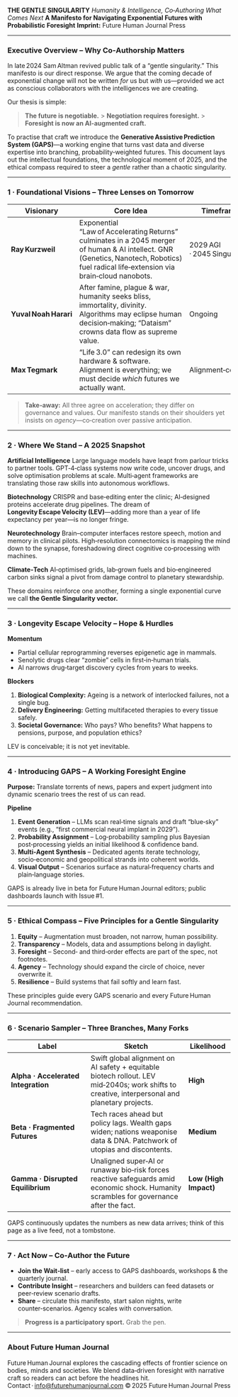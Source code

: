 **THE GENTLE SINGULARITY**
_Humanity & Intelligence, Co‑Authoring What Comes Next_
**A Manifesto for Navigating Exponential Futures with Probabilistic Foresight**
**Imprint:** Future Human Journal Press

---

### Executive Overview – Why Co‑Authorship Matters

In late 2024 Sam Altman revived public talk of a “gentle singularity.”
This manifesto is our direct response. We argue that the coming decade of exponential change will not be written _for_ us but _with_ us—provided we act as conscious collaborators with the intelligences we are creating.

Our thesis is simple:

> **The future is negotiable.** > **Negotiation requires foresight.** > **Foresight is now an AI‑augmented craft.**

To practise that craft we introduce the **Generative Assistive Prediction System (GAPS)**—a working engine that turns vast data and diverse expertise into branching, probability‑weighted futures.
This document lays out the intellectual foundations, the technological moment of 2025, and the ethical compass required to steer a _gentle_ rather than a chaotic singularity.

---

### 1 · Foundational Visions – Three Lenses on Tomorrow

| Visionary             | Core Idea                                                                                                                                                                               | Timeframe                   | Tone           |
| --------------------- | --------------------------------------------------------------------------------------------------------------------------------------------------------------------------------------- | --------------------------- | -------------- |
| **Ray Kurzweil**      | Exponential “Law of Accelerating Returns” culminates in a 2045 merger of human & AI intellect. GNR (Genetics, Nanotech, Robotics) fuel radical life‑extension via brain‑cloud nanobots. | 2029 AGI · 2045 Singularity | **Optimistic** |
| **Yuval Noah Harari** | After famine, plague & war, humanity seeks bliss, immortality, divinity. Algorithms may eclipse human decision‑making; “Dataism” crowns data flow as supreme value.                     | Ongoing                     | **Cautionary** |
| **Max Tegmark**       | “Life 3.0” can redesign its own hardware & software. Alignment is everything; we must decide _which_ futures we actually want.                                                          | Alignment‑centred           | **Balanced**   |

> **Take‑away:** All three agree on acceleration; they differ on governance and values. Our manifesto stands on their shoulders yet insists on _agency_—co‑creation over passive anticipation.

---

### 2 · Where We Stand – A 2025 Snapshot

**Artificial Intelligence**
Large language models have leapt from parlour tricks to partner tools. GPT‑4‑class systems now write code, uncover drugs, and solve optimisation problems at scale. Multi‑agent frameworks are translating those raw skills into autonomous workflows.

**Biotechnology**
CRISPR and base‑editing enter the clinic; AI‑designed proteins accelerate drug pipelines. The dream of **Longevity Escape Velocity (LEV)**—adding more than a year of life expectancy per year—is no longer fringe.

**Neurotechnology**
Brain–computer interfaces restore speech, motion and memory in clinical pilots. High‑resolution connectomics is mapping the mind down to the synapse, foreshadowing direct cognitive co‑processing with machines.

**Climate‑Tech**
AI‑optimised grids, lab‑grown fuels and bio‑engineered carbon sinks signal a pivot from damage control to planetary stewardship.

These domains reinforce one another, forming a single exponential curve we call **the Gentle Singularity vector.**

---

### 3 · Longevity Escape Velocity – Hope & Hurdles

**Momentum**

- Partial cellular reprogramming reverses epigenetic age in mammals.
- Senolytic drugs clear “zombie” cells in first‑in‑human trials.
- AI narrows drug‑target discovery cycles from years to weeks.

**Blockers**

1. **Biological Complexity:** Ageing is a network of interlocked failures, not a single bug.
2. **Delivery Engineering:** Getting multifaceted therapies to every tissue safely.
3. **Societal Governance:** Who pays? Who benefits? What happens to pensions, purpose, and population ethics?

LEV is conceivable; it is not yet inevitable.

---

### 4 · Introducing GAPS – A Working Foresight Engine

**Purpose:** Translate torrents of news, papers and expert judgment into dynamic scenario trees the rest of us can read.

**Pipeline**

1. **Event Generation** – LLMs scan real‑time signals and draft “blue‑sky” events (e.g., “first commercial neural implant in 2029”).
2. **Probability Assignment** – Log‑probability sampling plus Bayesian post‑processing yields an initial likelihood & confidence band.
3. **Multi‑Agent Synthesis** – Dedicated agents iterate technology, socio‑economic and geopolitical strands into coherent worlds.
4. **Visual Output** – Scenarios surface as natural‑frequency charts and plain‑language stories.

GAPS is already live in beta for Future Human Journal editors; public dashboards launch with Issue #1.

---

### 5 · Ethical Compass – Five Principles for a Gentle Singularity

1. **Equity** – Augmentation must broaden, not narrow, human possibility.
2. **Transparency** – Models, data and assumptions belong in daylight.
3. **Foresight** – Second‑ and third‑order effects are part of the spec, not footnotes.
4. **Agency** – Technology should expand the circle of choice, never overwrite it.
5. **Resilience** – Build systems that fail softly and learn fast.

These principles guide every GAPS scenario and every Future Human Journal recommendation.

---

### 6 · Scenario Sampler – Three Branches, Many Forks

| Label                               | Sketch                                                                                                                                         | Likelihood            |
| ----------------------------------- | ---------------------------------------------------------------------------------------------------------------------------------------------- | --------------------- |
| **Alpha · Accelerated Integration** | Swift global alignment on AI safety + equitable biotech rollout. LEV mid‑2040s; work shifts to creative, interpersonal and planetary projects. | **High**              |
| **Beta · Fragmented Futures**       | Tech races ahead but policy lags. Wealth gaps widen; nations weaponise data & DNA. Patchwork of utopias and discontents.                       | **Medium**            |
| **Gamma · Disrupted Equilibrium**   | Unaligned super‑AI or runaway bio‑risk forces reactive safeguards amid economic shock. Humanity scrambles for governance after the fact.       | **Low (High Impact)** |

GAPS continuously updates the numbers as new data arrives; think of this page as a live feed, not a tombstone.

---

### 7 · Act Now – Co‑Author the Future

- **Join the Wait‑list** – early access to GAPS dashboards, workshops & the quarterly journal.
- **Contribute Insight** – researchers and builders can feed datasets or peer‑review scenario drafts.
- **Share** – circulate this manifesto, start salon nights, write counter‑scenarios. Agency scales with conversation.

> **Progress is a participatory sport.**
> Grab the pen.

---

### About Future Human Journal

Future Human Journal explores the cascading effects of frontier science on bodies, minds and societies. We blend data‑driven foresight with narrative craft so readers can act before the headlines hit.
Contact · [info@futurehumanjournal.com](mailto:info@futurehumanjournal.com)
© 2025 Future Human Journal Press
